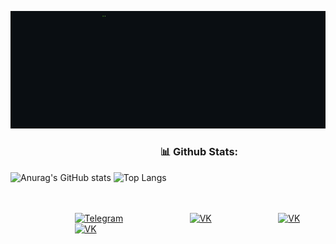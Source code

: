<p >
  <img src="https://github.com/Askefjord/Askefjord/blob/main/logo.gif">
</p>

<!--
>⠠⠄⠄⠄⠄⠐⠄⠈⢀⠄⠄⠄⠉⠟⠛⠻⠶⢷⠧⢃⡀⢤⢼<sup>⠀⠀...⠀⠀..⠀⠀⠀⠀.⠀⠀⠀and who</sup> ~~are~~ <sub>you</sub><br>
⢀⠄⠐⠄⠐⢀⠂⠂⠁⡈⠠⢀⢒⠄⡀⣄⠠⠄⠄⡔⡠⠴⠤<br>
⠠⢈⠄⠂⢀⠄⡀⠈⠠⡨⢂⠈⠄⢠⠸⠜⠄⠄⢂⠁⢿⣦⠄<sup>⠀⠀...⠀⠀__.. .⠀⠀⠀⠀⠀      _..   ⠀.'⠀⠀⠀⠀⠀</sup>_?_<br>
⢲⢘⢆⣀⣠⡔⢪⣀⣴⣧⢥⡔⡀⡈⠃⠁⢀⡐⠰⠂⠊⠄⠈<br>
⣽⢆⠹⣾⠞⠿⠿⠛⠋⠉⠄⣀⡕⡁⢄⠢⡐⠈⡐⠃⠄⠄<sub>⠀...   ⠀_.'⠀⠀⠀⠀._.. '⠀   we</sub> <sup>are</sup> **False**<br>
⣉⣜⡅⠄⡢⠃⠋⠊⠒⠊⠋⢡⡀⠐⠈⡀⠰⡨⠄⠅⠄<br>
⣿⣼⡁⠈⠂⠄⠄⢄⢡⠄⠄⠁⠌⡠⠁⡠⠨⠄⠅⠄⠄<sub>⠀⠀__.. ._..'⠀⠀you're</sub> **wrong**<sup>⠀⠀⠀⠀⠀⠀⠀⠀⠀no?</sup><br>
⡷⣿⡆⠄⠄⠂⠄⢄⠅⠥⠥⣴⣖⢬⠂⢂⠪⠄⠨⠂<sup>⠀⠀...  . ⠀⠀⠀⠀⠀⠀⠀⠀⠀__..'⠀⠀⠀⠀⠀⠀⠀⠀⠀⠀</sup>**why?**<br>
⡿⣿⡇⢉⢆⣄⡑⢤⢦⣾⣶⣺⢾⣏⠎⠐⢄⢀⢰<sup>⠀⠀...⠀⠀_.. ⠀'   ⠀..⠀⠀⠀⠀⠀</sup><br>
⣾⣿⣣⢸⢕⣷⣟⣟⢾⡷⣿⣞⡟⡎⢍⠈⠂⢠<sup>⠀⠀...⠀⠀⠀⠀⠀⠀.⠀⠀⠀..⠀⠀⠀_.. ⠀' ⠀⠀⠀⠀⠀⠀.'⠀⠀⠀⠀⠀</sup><br>
⣿⣿⣾⡸⣄⠹⣿⣭⣿⣻⢷⡏⡗⡑⠔⡈⣀<sub>⠀⠀..⠀⠀⠀⠀⠀__..⠀⠀..'⠀⠀⠀⠀⠀'⠀⠀forever</sub><br>
⢟⣿⠿⡓⠽⢷⣬⡪⣳⣹⢺⢊⢎⠢⡁⡀<br>
⡄⠦⠖⠄⠂⢸⣿⣻⣞⣮⢪⣒⢜⢐⢌⠂⢈<sup>⠀_.   ...   .⠀⠀⠀⠀⠀root. </sup><sub>spectral</sub> _explosive_<br>
⣦⠄⡀⢀⣠⣟⡿⢿⣻⢺⠣⡃⠜⢄⢄⢀<sup>⠀⠀...⠀ .⠀⠀⠀.'</sup><br>
⣉⠚⠊⠓⠂⢈⠈⣨⢪⠪⡨⡁⡃⢕⠄<sup>⠀⠀⠀⠀⠀⠀⠀⠀⠀⠀**Lifeless**.. '</sup><br>
⠉⠁⠆⡜⡉⢹⣿⠽⡀⠅⡅⠢⡪⠁⠄<sup>⠀...⠀.'</sup><br> 
-->
<!--
### 🔨 Languages and Tools:
<a href="https://www.python.org" target="_blank"><img align="left" alt="Python" height ="42px" src="https://raw.githubusercontent.com/rahul-jha98/github_readme_icons/main/language_and_tools/square/python/python.svg"></a>
<a href="https://dotnet.microsoft.com/en-us/languages/csharp" target="_blank"><img align="left" alt="C#" height ="42px" src="https://github.com/rahul-jha98/README_icons/blob/main/language_and_tools/square/c%23/c%23.svg"></a>
<a href="https://www.jetbrains.com/pycharm/" target="_blank"><img align="left" alt="PyCharm" height ="42px" src="https://upload.wikimedia.org/wikipedia/commons/1/1d/PyCharm_Icon.svg"></a>
<a href="https://visualstudio.microsoft.com/" target="_blank"><img align="left" alt="Microsoft VS" height ="42px" src="https://upload.wikimedia.org/wikipedia/commons/2/2c/Visual_Studio_Icon_2022.svg"></a>
<a href="https://git-scm.com/" target="_blank"> <img src="https://raw.githubusercontent.com/rahul-jha98/github_readme_icons/main/language_and_tools/square/git-scm/git-scm.svg" align="left" alt="git" height='42px'/> </a>
<a href="https://www.adobe.com/products/photoshop.html" target="_blank"><img align="left" alt="Photoshop" height ="42px" src="https://upload.wikimedia.org/wikipedia/commons/a/af/Adobe_Photoshop_CC_icon.svg"></a>
<a href="https://www.adobe.com/products/illustrator.html" target="_blank"><img align="left" alt="Illustrator" height ="42px" src="https://upload.wikimedia.org/wikipedia/commons/f/fb/Adobe_Illustrator_CC_icon.svg"></a>
<a href="https://www.figma.com" target="_blank"><img align="center" src="https://raw.githubusercontent.com/rahul-jha98/github_readme_icons/main/language_and_tools/square/figma/figma.svg" alt="Figma" height ="42px"></a> -->

### ⠀⠀⠀⠀⠀⠀⠀⠀⠀⠀⠀⠀⠀⠀⠀⠀⠀⠀⠀⠀📊 Github Stats:
![Anurag's GitHub stats](https://github-readme-stats.vercel.app/api?username=Askefjord&show_icons=true&theme=dark&bg_color=0A0E12&hide_border=true&border_color=1d2026&border_radius=5&text_bold=true&hide_title=true)
![Top Langs](https://github-readme-stats.vercel.app/api/top-langs/?username=Askefjord&layout=compact&theme=dark&bg_color=0A0E12&hide_border=true&border_color=1d2026&border_radius=5&text_bold=true&langs_count=3)


<br>
<br>
⠀⠀⠀⠀⠀⠀⠀⠀⠀⠀<a href="https://www.t.me/askefjord" target="_blank"><img  alt="Telegram" height ="42px" src="https://www.svgrepo.com/show/242392/telegram.svg"></a>
⠀⠀⠀⠀⠀⠀⠀⠀⠀⠀<a href="https://vk.com/kriwjar" target="_blank"><img  alt="VK" height ="42px" src="https://www.svgrepo.com/show/242379/vk-vk.svg"></a>  
⠀⠀⠀⠀⠀⠀⠀⠀⠀⠀<a href="https://instagram.com/kriwjar" target="_blank"><img  alt="VK" height ="42px" src="https://www.svgrepo.com/show/242386/instagram.svg"></a>
⠀⠀⠀⠀⠀⠀⠀⠀⠀⠀<a href="https://www.behance.net/askefjord" target="_blank"><img alt="VK" height ="42px" src="https://www.svgrepo.com/show/242376/behance.svg"></a>  
